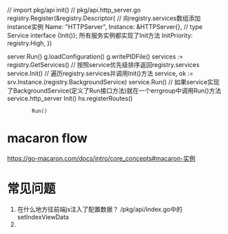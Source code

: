 
// import pkg/api 
init()  // pkg/api.http_server.go
    registry.Register(&registry.Descriptor{ // 向registry.services数组添加instance实例
            Name:			"HTTPServer",
            Instance:		&HTTPServer{},  // type Service interface {Init()}; 所有服务实例都实现了Init方法
            InitPriority:	registry.High,
        })

server.Run()
    g.loadConfiguration()
    g.writePIDFile()
    services := registry.GetServices()  // 按照service优先级排序返回registry.services
    service.Init()                      // 遍历registry.services并调用Init()方法
    service, ok := srv.Instance.(registry.BackgroundService)
    service.Run()                       // 如果service实现了BackgroundService(定义了Run接口方法)就在一个errgroup中调用Run()方法
        service.http_server
            Init()
                hs.registerRoutes()         

            Run()


# macaron flow
https://go-macaron.com/docs/intro/core_concepts#macaron-实例


# 常见问题

1. 在什么地方往前端js注入了配置数据？
   /pkg/api/index.go中的setIndexViewData
2. 